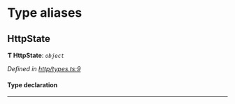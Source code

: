 

# Type aliases

<a id="httpstate"></a>

##  HttpState

**Ƭ HttpState**: *`object`*

*Defined in [http/types.ts:9](https://github.com/polkadot-js/api/blob/29c83a0/packages/rpc-provider/src/http/types.ts#L9)*

#### Type declaration

___

